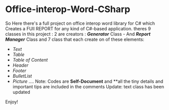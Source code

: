 # Office-interop-Word-CSharp
So Here there's a full project on office interop word library for C# which Creates a FUll REPORT for any kind of C#-based application.
theres 9 classes in this project : 2 are creators : ***Generator*** Class - And ***Report Manager*** Class 
and 7 class that each create on of these elements:
- *Text*
- *Table*
- *Table of Content*
- *Header*
- *Footer*
- *BulletList*
- *Picture*
....
Note: Codes are **Self-Document** and **all the tiny details and important tips are included in the comments 
Update: text class has been updated

Enjoy!
